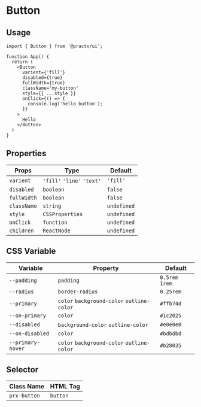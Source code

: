 # Button
## Usage
```tsx
import { Button } from '@practx/ui';

function App() {
  return (
    <Button
      varient={'fill'}
      disabled={true}
      fullWidth={true}
      className='my-button'
      style={{ ...style }}
      onClick={() => {
        console.log('hello button');
      }}
    >
      Hello
    </Button>
  )
}
```

## Properties
| Props       | Type                       | Default     |
|-------------|----------------------------|-------------|
| `varient`   | `'fill'` `'line'` `'text'` | `'fill'`    |
| `disabled`  | `boolean`                  | `false`     |
| `fullWidth` | `boolean`                  | `false`     |
| `className` | `string`                   | `undefined` |
| `style`     | `CSSProperties`            | `undefined` |
| `onClick`   | `function`                 | `undefined` |
| `children`  | `ReactNode`                | `undefined` |

## CSS Variable
| Variable          | Property                                   | Default       |
|-------------------|--------------------------------------------|---------------|
| `--padding`       | `padding`                                  | `0.5rem 1rem` |
| `--radius`        | `border-radius`                            | `0.25rem`     |
| `--primary`       | `color` `background-color` `outline-color` | `#ffb74d`     |
| `--on-primary`    | `color`                                    | `#1c2025`     |
| `--disabled`      | `background-color` `outline-color`         | `#e0e0e0`     |
| `--on-disabled`   | `color`                                    | `#bdbdbd`     |
| `--primary-hover` | `color` `background-color` `outline-color` | `#b28035`     |

## Selector
| Class Name   | HTML Tag |
|--------------|----------|
| `prx-button` | `button` |

